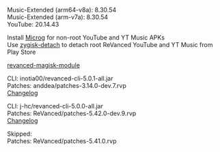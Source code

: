 Music-Extended (arm64-v8a): 8.30.54  
Music-Extended (arm-v7a): 8.30.54  
YouTube: 20.14.43  

Install [Microg](https://github.com/ReVanced/GmsCore/releases) for non-root YouTube and YT Music APKs  
Use [zygisk-detach](https://github.com/j-hc/zygisk-detach) to detach root ReVanced YouTube and YT Music from Play Store  

[revanced-magisk-module](https://github.com/j-hc/revanced-magisk-module)
  
CLI: inotia00/revanced-cli-5.0.1-all.jar  
Patches: anddea/patches-3.14.0-dev.7.rvp  
[Changelog](https://github.com/anddea/revanced-patches/releases/tag/v3.14.0-dev.7)

CLI: j-hc/revanced-cli-5.0.0-all.jar  
Patches: ReVanced/patches-5.42.0-dev.9.rvp  
[Changelog](https://github.com/ReVanced/revanced-patches/releases/tag/v5.42.0-dev.9)  

Skipped:  
Patches: ReVanced/patches-5.41.0.rvp    
